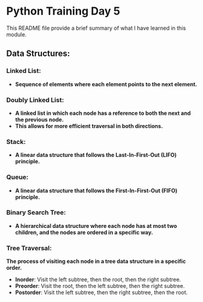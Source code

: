 # Python Training Day 5

This README file provide a brief summary of what I have learned in this module.


## Data Structures: 

### Linked List: 
- **Sequence of elements where each element points to the next element.**


### Doubly Linked List:
- **A linked list in which each node has a reference to both the next and the previous node.**
- **This allows for more efficient traversal in both directions.**


### Stack: 
- **A linear data structure that follows the Last-In-First-Out (LIFO) principle.**


### Queue: 
- **A linear data structure that follows the First-In-First-Out (FIFO) principle.**


### Binary Search Tree:
- **A hierarchical data structure where each node has at most two children, and the nodes are ordered in a specific way.**


### Tree Traversal:
**The process of visiting each node in a tree data structure in a specific order.**
- **Inorder**: Visit the left subtree, then the root, then the right subtree.
- **Preorder**: Visit the root, then the left subtree, then the right subtree.
- **Postorder**: Visit the left subtree, then the right subtree, then the root.

